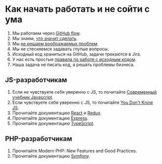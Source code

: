 # Как начать работать и не сойти с ума

1. Мы работаем через [GitHub flow](https://guides.github.com/introduction/flow/).
2. Мы знаем, [что значит сделать](https://ksoftware.livejournal.com/202173.html).
3. Мы [не решаем воображаемых проблем](https://medium.com/breadhead-stories/%D0%BD%D0%B5-%D1%80%D0%B5%D1%88%D0%B0%D0%B9%D1%82%D0%B5-%D0%B2%D0%BE%D0%BE%D0%B1%D1%80%D0%B0%D0%B6%D0%B0%D0%B5%D0%BC%D1%8B%D0%B5-%D0%BF%D1%80%D0%BE%D0%B1%D0%BB%D0%B5%D0%BC%D1%8B-6aa5bba92e2).
4. Мы не стесняемся задавать глупые вопросы.
5. Исходный код храниться на GitHub, задачи трекаются в Jira.
6. У нас есть простые [правила по работе с исходным кодом](/code).
7. Наша задача не писать код, а решать проблемы бизнеса.

## JS-разработчикам
1. Если не чувствуете себя уверенно с JS, то почитайте [Современный учебник Javascript](https://learn.javascript.ru/).
2. Если чувствуете себя уверенно с JS, то почитайте [You Don't Know JS](https://github.com/getify/You-Dont-Know-JS).
3. Прочитайте документацию [React](https://reactjs.org/) и [Redux](https://redux.js.org/).
4. Прочитайте документацию [Express](http://expressjs.com/).
5. Прочитайте документацию [TypeScript](https://www.typescriptlang.org/docs/home.html).

## PHP-разработчикам
1. Прочитайте Modern PHP: New Features and Good Practices.
2. Прочитайте документацию [Symfony](https://symfony.com/doc/current).

